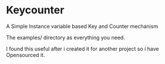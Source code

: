 # Keycounter

A Simple Instance variable based Key and Counter mechanism 

The examples/ directory as everything you need.

I found this useful after i created it for another project so i have Opensourced it.

